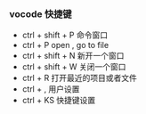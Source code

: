 ### vocode 快捷键

* ctrl + shift + P 命令窗口
* ctrl + P  open , go to file
* ctrl + shift + N 新开一个窗口
* ctrl + shift + W 关闭一个窗口
* ctrl + R  打开最近的项目或者文件
* ctrl  + ,  用户设置
* ctrl + KS 快捷键设置


